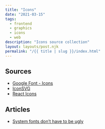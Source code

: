 ```yaml
---
title: "Icons"
date: "2021-03-15"
tags:
  - frontend
  - graphics
  - icons
  - web
description: "Icons source collection"
layout: layouts/post.njk
permalink: "/{{ title | slug }}/index.html"
---
```


## Sources

- [Google Font - Icons](https://fonts.google.com/icons)
- [IconSVG](https://iconsvg.xyz)
- [React Icons](https://react-icons.github.io/react-icons/)

## Articles

- [System fonts don’t have to be ugly](https://iainbean.com/posts/2021/system-fonts-dont-have-to-be-ugly/)
